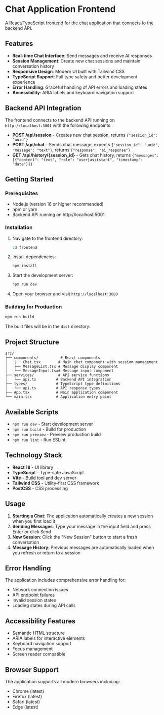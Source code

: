 # Chat Application Frontend

A React/TypeScript frontend for the chat application that connects to the backend API.

## Features

- **Real-time Chat Interface**: Send messages and receive AI responses
- **Session Management**: Create new chat sessions and maintain conversation history
- **Responsive Design**: Modern UI built with Tailwind CSS
- **TypeScript Support**: Full type safety and better development experience
- **Error Handling**: Graceful handling of API errors and loading states
- **Accessibility**: ARIA labels and keyboard navigation support

## Backend API Integration

The frontend connects to the backend API running on `http://localhost:5001` with the following endpoints:

- **POST /api/session** - Creates new chat session, returns `{"session_id": "uuid"}`
- **POST /api/chat** - Sends chat message, expects `{"session_id": "uuid", "message": "text"}`, returns `{"response": "ai_response"}`
- **GET /api/history/{session_id}** - Gets chat history, returns `{"messages": [{"content": "text", "role": "user|assistant", "timestamp": "date"}]}`

## Getting Started

### Prerequisites

- Node.js (version 16 or higher recommended)
- npm or yarn
- Backend API running on http://localhost:5001

### Installation

1. Navigate to the frontend directory:
   ```bash
   cd frontend
   ```

2. Install dependencies:
   ```bash
   npm install
   ```

3. Start the development server:
   ```bash
   npm run dev
   ```

4. Open your browser and visit `http://localhost:3000`

### Building for Production

```bash
npm run build
```

The built files will be in the `dist` directory.

## Project Structure

```
src/
├── components/          # React components
│   ├── Chat.tsx        # Main chat component with session management
│   ├── MessageList.tsx # Message display component
│   └── MessageInput.tsx# Message input component
├── services/           # API service functions
│   └── api.ts         # Backend API integration
├── types/             # TypeScript type definitions
│   └── api.ts         # API response types
├── App.tsx            # Main application component
└── main.tsx           # Application entry point
```

## Available Scripts

- `npm run dev` - Start development server
- `npm run build` - Build for production
- `npm run preview` - Preview production build
- `npm run lint` - Run ESLint

## Technology Stack

- **React 18** - UI library
- **TypeScript** - Type-safe JavaScript
- **Vite** - Build tool and dev server
- **Tailwind CSS** - Utility-first CSS framework
- **PostCSS** - CSS processing

## Usage

1. **Starting a Chat**: The application automatically creates a new session when you first load it
2. **Sending Messages**: Type your message in the input field and press Enter or click Send
3. **New Session**: Click the "New Session" button to start a fresh conversation
4. **Message History**: Previous messages are automatically loaded when you refresh or return to a session

## Error Handling

The application includes comprehensive error handling for:
- Network connection issues
- API endpoint failures
- Invalid session states
- Loading states during API calls

## Accessibility Features

- Semantic HTML structure
- ARIA labels for interactive elements
- Keyboard navigation support
- Focus management
- Screen reader compatible

## Browser Support

The application supports all modern browsers including:
- Chrome (latest)
- Firefox (latest)
- Safari (latest)
- Edge (latest)
